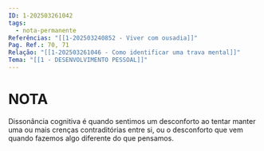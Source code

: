 ```yaml
---
ID: 1-202503261042
tags:
  - nota-permanente
Referências: "[[1-202503240852 - Viver com ousadia]]"
Pag. Ref.: 70, 71
Relação: "[[1-202503261046 - Como identificar uma trava mental]]"
Tema: "[[1 - DESENVOLVIMENTO PESSOAL]]"
---
```

# NOTA 

Dissonância cognitiva é quando sentimos um desconforto ao tentar manter uma ou mais crenças contraditórias entre si, ou o desconforto que vem quando fazemos algo diferente do que pensamos.